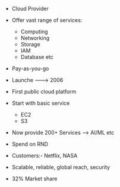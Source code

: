* Cloud Provider
* Offer vast range of services:
    * Computing
    * Networking
    * Storage
    * IAM
    * Database
    etc
* Pay-as-you-go

* Launche ---> 2006
* First public cloud platform
* Start with basic service
    * EC2
    * S3
* Now provide 200+ Services --> AI/ML etc
* Spend on RND
* Customers:- Netflix, NASA
* Scalable, reliable, global reach, security
* 32% Market share

